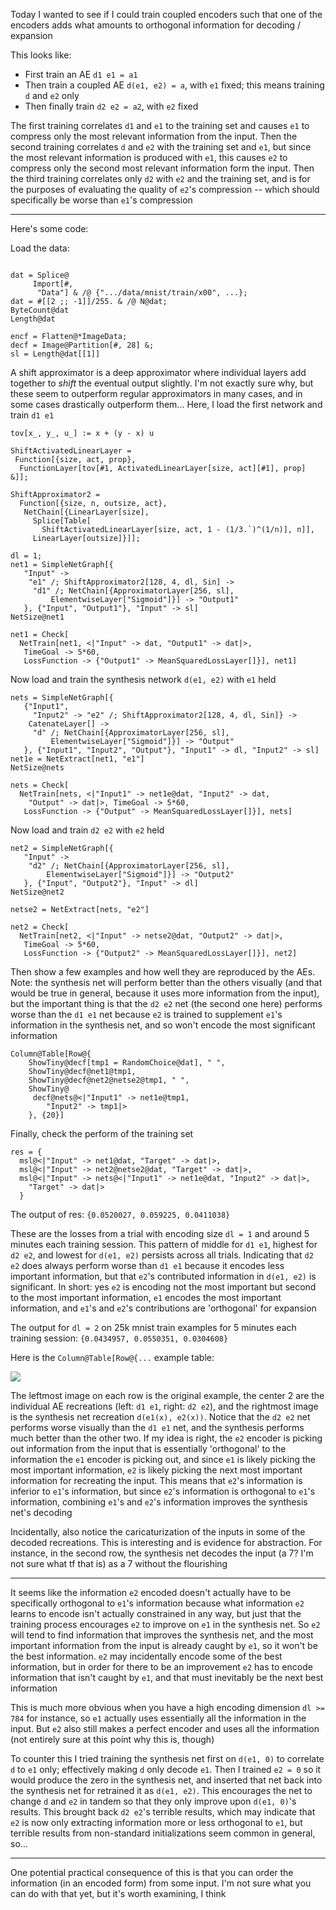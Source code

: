 
Today I wanted to see if I could train coupled encoders such that one of the encoders adds what amounts to orthogonal information for decoding / expansion

This looks like:

* First train an AE `d1 e1 = a1`
* Then train a coupled AE `d(e1, e2) = a`, with `e1` fixed; this means training `d` and `e2` only
* Then finally train `d2 e2 = a2`, with `e2` fixed

The first training correlates `d1` and `e1` to the training set and causes `e1` to compress only the most relevant information from the input. Then the second training correlates `d` and `e2` with the training set and `e1`, but since the most relevant information is produced with `e1`, this causes `e2` to compress only the second most relevant information form the input. Then the third training correlates only `d2` with `e2` and the training set, and is for the purposes of evaluating the quality of `e2`'s compression -- which should specifically be worse than `e1`'s compression

---

Here's some code:

Load the data:

```

dat = Splice@
     Import[#, 
      "Data"] & /@ {".../data/mnist/train/x00", ...};
dat = #[[2 ;; -1]]/255. & /@ N@dat;
ByteCount@dat
Length@dat

encf = Flatten@*ImageData;
decf = Image@Partition[#, 28] &;
sl = Length@dat[[1]]
```

A shift approximator is a deep approximator where individual layers add together to *shift* the eventual output slightly. I'm not exactly sure why, but these seem to outperform regular approximators in many cases, and in some cases drastically outperform them... Here, I load the first network and train `d1 e1`

```
tov[x_, y_, u_] := x + (y - x) u

ShiftActivatedLinearLayer = 
 Function[{size, act, prop}, 
  FunctionLayer[tov[#1, ActivatedLinearLayer[size, act][#1], prop] &]];

ShiftApproximator2 = 
  Function[{size, n, outsize, act}, 
   NetChain[{LinearLayer[size], 
     Splice[Table[
       ShiftActivatedLinearLayer[size, act, 1 - (1/3.`)^(1/n)], n]], 
     LinearLayer[outsize]}]];

dl = 1;
net1 = SimpleNetGraph[{
   "Input" -> 
    "e1" /; ShiftApproximator2[128, 4, dl, Sin] -> 
     "d1" /; NetChain[{ApproximatorLayer[256, sl], 
         ElementwiseLayer["Sigmoid"]}] -> "Output1"
   }, {"Input", "Output1"}, "Input" -> sl]
NetSize@net1

net1 = Check[
  NetTrain[net1, <|"Input" -> dat, "Output1" -> dat|>, 
   TimeGoal -> 5*60, 
   LossFunction -> {"Output1" -> MeanSquaredLossLayer[]}], net1]
```

Now load and train the synthesis network `d(e1, e2)` with `e1` held

```
nets = SimpleNetGraph[{
   {"Input1", 
     "Input2" -> "e2" /; ShiftApproximator2[128, 4, dl, Sin]} -> 
    CatenateLayer[] -> 
     "d" /; NetChain[{ApproximatorLayer[256, sl], 
         ElementwiseLayer["Sigmoid"]}] -> "Output"
   }, {"Input1", "Input2", "Output"}, "Input1" -> dl, "Input2" -> sl]
net1e = NetExtract[net1, "e1"]
NetSize@nets

nets = Check[
  NetTrain[nets, <|"Input1" -> net1e@dat, "Input2" -> dat, 
    "Output" -> dat|>, TimeGoal -> 5*60, 
   LossFunction -> {"Output" -> MeanSquaredLossLayer[]}], nets]
```

Now load and train `d2 e2` with `e2` held

```
net2 = SimpleNetGraph[{
   "Input" -> 
    "d2" /; NetChain[{ApproximatorLayer[256, sl], 
        ElementwiseLayer["Sigmoid"]}] -> "Output2"
   }, {"Input", "Output2"}, "Input" -> dl]
NetSize@net2

netse2 = NetExtract[nets, "e2"]

net2 = Check[
  NetTrain[net2, <|"Input" -> netse2@dat, "Output2" -> dat|>, 
   TimeGoal -> 5*60, 
   LossFunction -> {"Output2" -> MeanSquaredLossLayer[]}], net2]
```

Then show a few examples and how well they are reproduced by the AEs. Note: the synthesis net will perform better than the others visually (and that would be true in general, because it uses more information from the input), but the important thing is that the `d2 e2` net (the second one here) performs worse than the `d1 e1` net because `e2` is trained to supplement `e1`'s information in the synthesis net, and so won't encode the most significant information

```
Column@Table[Row@{
    ShowTiny@decf[tmp1 = RandomChoice@dat], " ",
    ShowTiny@decf@net1@tmp1,
    ShowTiny@decf@net2@netse2@tmp1, " ",
    ShowTiny@
     decf@nets@<|"Input1" -> net1e@tmp1, 
        "Input2" -> tmp1|>
    }, {20}]
```

Finally, check the perform of the training set

```
res = {
  msl@<|"Input" -> net1@dat, "Target" -> dat|>,
  msl@<|"Input" -> net2@netse2@dat, "Target" -> dat|>,
  msl@<|"Input" -> nets@<|"Input1" -> net1e@dat, "Input2" -> dat|>, 
    "Target" -> dat|>
  }
```

The output of res: `{0.0520027, 0.059225, 0.0411038}`

These are the losses from a trial with encoding size `dl = 1` and around 5 minutes each training session. This pattern of middle for `d1 e1`, highest for `d2 e2`, and lowest for `d(e1, e2)` persists across all trials. Indicating that `d2 e2` does always perform worse than `d1 e1` because it encodes less important information, but that `e2`'s contributed information in `d(e1, e2)` is significant. In short: yes `e2` is encoding not the most important but second to the most important information, `e1` encodes the most important information, and `e1`'s and `e2`'s contributions are 'orthogonal' for expansion

The output for `dl = 2` on 25k mnist train examples for 5 minutes each training session: `{0.0434957, 0.0550351, 0.0304608}`

Here is the `Column@Table[Row@{...` example table:

![](mnist-coupled-aes-12.png)

The leftmost image on each row is the original example, the center 2 are the individual AE recreations (left: `d1 e1`, right: `d2 e2`), and the rightmost image is the synthesis net recreation `d(e1(x), e2(x))`. Notice that the `d2 e2` net performs worse visually than the `d1 e1` net, and the synthesis performs much better than the other two. If my idea is right, the `e2` encoder is picking out information from the input that is essentially 'orthogonal' to the information the `e1` encoder is picking out, and since `e1` is likely picking the most important information, `e2` is likely picking the next most important information for recreating the input. This means that `e2`'s information is inferior to `e1`'s information, but since `e2`'s information is orthogonal to `e1`'s information, combining `e1`'s and `e2`'s information improves the synthesis net's decoding

Incidentally, also notice the caricaturization of the inputs in some of the decoded recreations. This is interesting and is evidence for abstraction. For instance, in the second row, the synthesis net decodes the input (a 7? I'm not sure what tf that is) as a 7 without the flourishing

---

It seems like the information `e2` encoded doesn't actually have to be specifically orthogonal to `e1`'s information because what information `e2` learns to encode isn't actually constrained in any way, but just that the training process encourages `e2` to improve on `e1` in the synthesis net. So `e2` will tend to find information that improves the synthesis net, and the most important information from the input is already caught by `e1`, so it won't be the best information. `e2` may incidentally encode some of the best information, but in order for there to be an improvement `e2` has to encode information that isn't caught by `e1`, and that must inevitably be the next best information

This is much more obvious when you have a high encoding dimension `dl >= 784` for instance, so `e1` actually uses essentially all the information in the input. But `e2` also still makes a perfect encoder and uses all the information (not entirely sure at this point why this is, though)

To counter this I tried training the synthesis net first on `d(e1, 0)` to correlate `d` to `e1` only; effectively making `d` only decode `e1`. Then I trained `e2 = 0` so it would produce the zero in the synthesis net, and inserted that net back into the synthesis net for retrained it as `d(e1, e2)`. This encourages the net to change `d` and `e2` in tandem so that they only improve upon `d(e1, 0)`'s results. This brought back `d2 e2`'s terrible results, which may indicate that `e2` is now only extracting information more or less orthogonal to `e1`, but terrible results from non-standard initializations seem common in general, so...

---

One potential practical consequence of this is that you can order the information (in an encoded form) from some input. I'm not sure what you can do with that yet, but it's worth examining, I think

